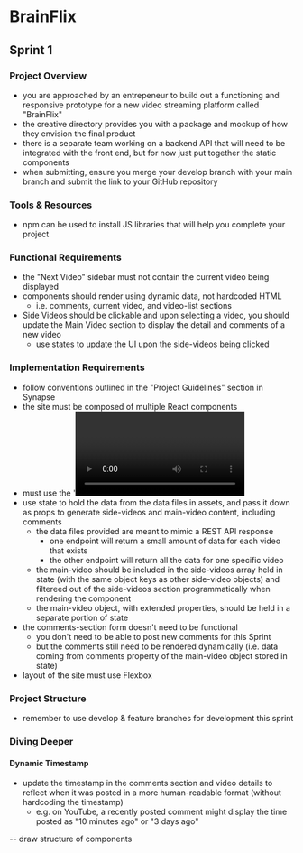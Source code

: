 # BrainFlix

## Sprint 1

### Project Overview

- you are approached by an entrepeneur to build out a functioning and responsive prototype for a new video streaming platform called "BrainFlix"
- the creative directory provides you with a package and mockup of how they envision the final product
- there is a separate team working on a backend API that will need to be integrated with the front end, but for now just put together the static components
- when submitting, ensure you merge your develop branch with your main branch and submit the link to your GitHub repository

### Tools & Resources

- npm can be used to install JS libraries that will help you complete your project

### Functional Requirements

- the "Next Video" sidebar must not contain the current video being displayed
- components should render using dynamic data, not hardcoded HTML
    - i.e. comments, current video, and video-list sections
- Side Videos should be clickable and upon selecting a video, you should update the Main Video section to display the detail and comments of a new video
    - use states to update the UI upon the side-videos being clicked

### Implementation Requirements

- follow conventions outlined in the "Project Guidelines" section in Synapse
- the site must be composed of multiple React components
- must use the '<video>' tag for the video player
    - it won't be functional for this sprint. All visual elements of the video player must simply exist on the deliverable without functionality
    - use the poster attribute to have the video player resemble the mockup
    - video controls should be the default <video> controls with default styling (we will re-style them in a later sprint)
- use state to hold the data from the data files in assets, and pass it down as props to generate side-videos and main-video content, including comments
    - the data files provided are meant to mimic a REST API response
        - one endpoint will return a small amount of data for each video that exists
        - the other endpoint will return all the data for one specific video
    - the main-video should be included in the side-videos array held in state (with the same object keys as other side-video objects) and filtereed out of the side-videos section programmatically when rendering the component
    - the main-video object, with extended properties, should be held in a separate portion of state
- the comments-section form doesn't need to be functional
    - you don't need to be able to post new comments for this Sprint
    - but the comments still need to be rendered dynamically (i.e. data coming from comments property of the main-video object stored in state)
- layout of the site must use Flexbox

### Project Structure

- remember to use develop & feature branches for development this sprint

### Diving Deeper

#### Dynamic Timestamp

- update the timestamp in the comments section and video details to reflect when it was posted in a more human-readable format (without hardcoding the timestamp)
    - e.g. on YouTube, a recently posted comment might display the time posted as "10 minutes ago" or "3 days ago"

-- draw structure of components